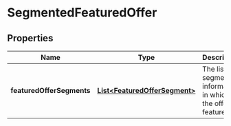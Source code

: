 # SegmentedFeaturedOffer

## Properties
Name | Type | Description | Notes
------------ | ------------- | ------------- | -------------
**featuredOfferSegments** | [**List&lt;FeaturedOfferSegment&gt;**](FeaturedOfferSegment.md) | The list of segment information in which the offer is featured. | 
